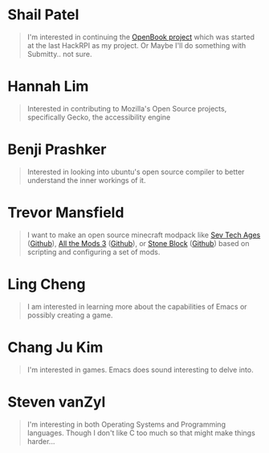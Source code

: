 # Shail Patel

> I'm interested in continuing the [OpenBook project](https://github.com/openbook-project) which was started at the last HackRPI as my project. Or Maybe I'll do something with Submitty.. not sure.

# Hannah Lim
> Interested in contributing to Mozilla's Open Source projects, specifically Gecko, the accessibility engine

# Benji Prashker
> Interested in looking into ubuntu's open source compiler to better understand the inner workings of it.

# Trevor Mansfield
> I want to make an open source minecraft modpack like [Sev Tech Ages](https://minecraft.curseforge.com/projects/sevtech-ages) ([Github](https://github.com/DarkPacks/SevTech-Ages/issues)), [All the Mods 3](https://minecraft.curseforge.com/projects/all-the-mods-3) ([Github](https://github.com/AllTheMods/ATM-3)), or [Stone Block](https://minecraft.curseforge.com/projects/stoneblock) ([Github](https://github.com/Sunekaer/stoneBlock)) based on scripting and configuring a set of mods.

# Ling Cheng
> I am interested in learning more about the capabilities of Emacs or possibly creating a game.

# Chang Ju Kim
> I'm interested in games. Emacs does sound interesting to delve into.

# Steven vanZyl
> I'm interesting in both Operating Systems and Programming languages. Though I don't like C too much so that might make things harder...
